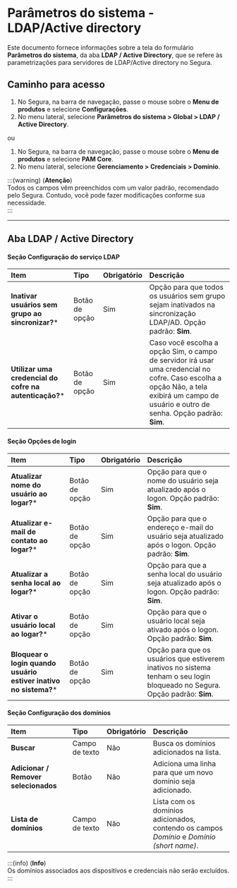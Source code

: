 # Parâmetros do sistema - LDAP/Active directory

Este documento fornece informações sobre a tela do formulário **Parâmetros do sistema**, da aba **LDAP / Active Directory**, que se refere às parametrizações para servidores de LDAP/Active directory no Segura.

## Caminho para acesso
1. No Segura, na barra de navegação, passe o mouse sobre o **Menu de produtos** e selecione **Configurações**.  
2. No menu lateral, selecione **Parâmetros do sistema > Global > LDAP / Active Directory**.

ou

1. No Segura, na barra de navegação, passe o mouse sobre o **Menu de produtos** e selecione **PAM Core**.  
2. No menu lateral, selecione **Gerenciamento > Credenciais > Domínio**.

:::(warning) (**Atenção**)  
Todos os campos vêm preenchidos com um valor padrão, recomendado pelo Segura. Contudo, você pode fazer modificações conforme sua necessidade.  
::: 

---
## Aba LDAP / Active Directory
#### Seção Configuração do serviço LDAP
| **Item** | **Tipo** | **Obrigatório** | **Descrição** |
| :---- | :---- | :---- | :---- |
| **Inativar usuários sem grupo ao sincronizar?*** | Botão de opção | Sim | Opção para que todos os usuários sem grupo sejam inativados na sincronização LDAP/AD. Opção padrão: **Sim**. |
| **Utilizar uma credencial do cofre na autenticação?*** | Botão de opção | Sim | Caso você escolha a opção Sim, o campo de servidor irá usar uma credencial no cofre. Caso escolha a opção Não, a tela exibirá um campo de usuário e outro de senha. Opção padrão: **Sim**. |

#### Seção Opções de login
| **Item** | **Tipo** | **Obrigatório** | **Descrição** |
| :---- | :---- | :---- | :---- |
| **Atualizar nome do usuário ao logar?*** | Botão de opção | Sim | Opção para que o nome do usuário seja atualizado após o logon. Opção padrão: **Sim**. |
| **Atualizar e-mail de contato ao logar?*** | Botão de opção | Sim | Opção para que o endereço e-mail do usuário seja atualizado após o logon. Opção padrão: **Sim**. |
| **Atualizar a senha local ao logar?*** | Botão de opção | Sim | Opção para que a senha local do usuário seja atualizado após o logon. Opção padrão: **Sim**. |
| **Ativar o usuário local ao logar?*** | Botão de opção | Sim | Opção para que o usuário local seja ativado após o logon. Opção padrão: **Sim**. |
| **Bloquear o login quando usuário estiver inativo no sistema?*** | Botão de opção | Sim | Opção para que os usuários que estiverem inativos no sistema tenham o seu login bloqueado no Segura. Opção padrão: **Sim**. |

#### Seção Configuração dos domínios
| **Item** | **Tipo** | **Obrigatório** | **Descrição** |
| :---- | :---- | :---- | :---- |
| **Buscar** | Campo de texto | Não | Busca os domínios adicionados na lista. |
| **Adicionar / Remover selecionados** | Botão | Não | Adiciona uma linha para que um novo domínio seja adicionado. |
| **Lista de domínios** | Campo de texto | Não | Lista com os domínios adicionados, contendo os campos *Domínio* e *Domínio (short name)*. |

:::(info) (**Info**)  
Os domínios associados aos dispositivos e credenciais não serão excluídos.  
:::